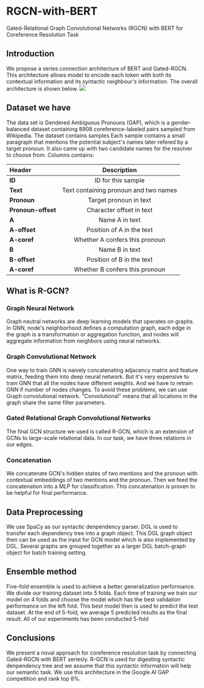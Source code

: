 # RGCN-with-BERT
Gated-Relational Graph Convolutional Networks (RGCN) with BERT for Coreference Resolution Task

## Introduction
We propose a series connection architecture of BERT and Gated-RGCN. This architecture allows model to encode each token with both its contextual information and its syntactic neighbour's information. The overall architecture is shown below.
![](https://i.imgur.com/aAK43SM.png)



## Dataset we have
The data set is Gendered Ambiguous Pronouns (GAP), which is a gender-balanced dataset containing 8908 coreference-labeled pairs sampled from Wikipedia. The dataset contains samples Each sample contains a small paragraph that mentions the potential subject's names later refered by a target pronoun. It also came up with two candidate names for the resolver to choose from. Columns contains: 

|  Header        | Description     | 
| :------------- | :----------: |
|  <strong>ID</strong> | ID for this sample   | 
|  <strong>Text</strong> | Text containing pronoun and two names   | 
|  <strong>Pronoun</strong> | Target pronoun in text   |
|  <strong>Pronoun-offset</strong> | Character offset in text   |
|  <strong>A</strong> | Name A in text   |
|  <strong>A-offset</strong> | Position of A in the text |
|  <strong>A-coref</strong> | Whether A confers this pronoun |
|  <strong>B</strong> | Name B in text |
|  <strong>B-offset</strong> | Position of B in the text |
|  <strong>A-coref</strong> | Whether B confers this pronoun |


## What is R-GCN?
### Graph Neural Network
Graph neutral networks are deep learning models that operates on graphs. In GNN, node's neighborhood defines a computation graph, each edge in the graph is a transformation or aggregation function, and nodes will aggregate information from neighbors using neural networks. 
### Graph Convolutional Network
One way to train GNN is naively concatenating adjacency matrix and feature matrix, feeding them into deep neural network. But it's very expensive to train GNN that all the nodes have different weights. And we have to retrain GNN if number of nodes changes. To avoid these problems, we can use Graph convolutional network. "Convolutional" means that all locations in the graph share the same filter parameters. 
### Gated Relational Graph Convolutional Networks
The final GCN structure we used is called R-GCN, which is an extension of GCNs to large-scale relational data. In our task, we have three relations in our edges.



### Concatenation
We concatenate GCN's hidden states of two mentions and the pronoun with contextual embeddings of two mentions and the pronoun. Then we feed the concatenation into a MLP for classification. This concatenation is proven to be helpful for final performance.

## Data Preprocessing

We use SpaCy as our syntactic denpendency parser. DGL is used to transfer each dependency tree into a graph object. This DGL graph object then can be used as the input for GCN model which is also implemented by DGL. Several graphs are grouped together as a larger DGL batch-graph object for batch training setting.

## Ensemble method
Five-fold ensemble is used to achieve a better generalization performance. We divide our training dataset into 5 folds. Each time of training we train our model on 4 folds and choose the model which has the best validation performance on the left fold. This best model then is used to predict the test dataset. At the end of 5-fold, we average 5 predicted results as the final result. All of our experiments has been conducted 5-fold 

## Conclusions
We present a noval approach for coreference resolution task by connecting Gated-RGCN with BERT seriesly. R-GCN is used for digesting syntactic denpendency tree and we assume that this syntactic information will help our semantic task. We use this architecture in the Google AI GAP competition and rank top 8%.
